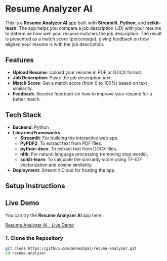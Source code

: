 # Resume Analyzer AI

This is a **Resume Analyzer AI** app built with **Streamlit**, **Python**, and **scikit-learn**. The app helps you compare a job description (JD) with your resume to determine how well your resume matches the job description. The result is presented as a match score (percentage), giving feedback on how aligned your resume is with the job description.

## Features

- **Upload Resume**: Upload your resume in PDF or DOCX format.
- **Job Description**: Paste the job description text.
- **Match Score**: Get a match score (from 0 to 100%) based on text similarity.
- **Feedback**: Receive feedback on how to improve your resume for a better match.

## Tech Stack

- **Backend**: Python
- **Libraries/Frameworks**:
  - **Streamlit**: For building the interactive web app.
  - **PyPDF2**: To extract text from PDF files.
  - **python-docx**: To extract text from DOCX files.
  - **nltk**: For natural language processing (removing stop words).
  - **scikit-learn**: To calculate the similarity score using TF-IDF vectorization and cosine similarity.
- **Deployment**: Streamlit Cloud for hosting the app.

## Setup Instructions

## Live Demo

You can try the **Resume Analyzer AI** app here:

[Resume Analyzer AI - Live Demo](https://resume-analyzer-gakq2yq5uzkwaqv7exsjpj.streamlit.app/)
### 1. Clone the Repository

```bash
git clone https://github.com/amneshpal/resume-analyzer.git
cd resume-analyzer



